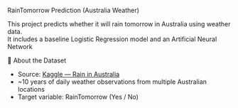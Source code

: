 RainTomorrow Prediction (Australia Weather)

This project predicts whether it will rain tomorrow in Australia using weather data.  
It includes a baseline Logistic Regression model and an Artificial Neural Network

 📌 About the Dataset
- Source: [Kaggle — Rain in Australia](https://www.kaggle.com/datasets/jsphyg/weather-dataset-rattle-package)  
- ~10 years of daily weather observations from multiple Australian locations  
- Target variable: RainTomorrow (Yes / No)  


